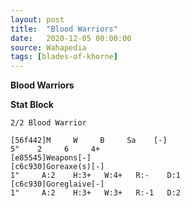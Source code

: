 ```yaml
---
layout: post
title:  "Blood Warriors"
date:   2020-12-05 00:00:00
source: Wahapedia
tags: [blades-of-khorne]
---
```


**Blood Warriors**

**Stat Block**
```
2/2 Blood Warrior
```

```
[56f442]M     W     B     Sa    [-]
5"    2     6     4+    
[e85545]Weapons[-]
[c6c930]Goreaxe(s)[-]
1"     A:2    H:3+   W:4+   R:-    D:1   
[c6c930]Goreglaive[-]
1"     A:2    H:3+   W:3+   R:-1   D:2   
```
    